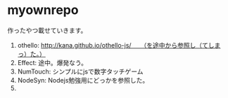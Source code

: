 # myownrepo

作ったやつ載せていきます。

1. othello: http://kana.github.io/othello-js/　　（を途中から参照し（てしまっ）た。）
2. Effect: 途中。爆発なう。
3. NumTouch: シンプルにjsで数字タッチゲーム
4. NodeSyn: Nodejs勉強用にどっかを参照した。
5. 
